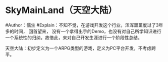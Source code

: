 # SkyMainLand（天空大陆）
#Author：儒生
#Explain：不知不觉，在游戏开发这个行业，浑浑噩噩度过了3年多的时间， 回首望来，
没有一个拿得出手的Demo，也没有对自己所学知识进行一个系统性的归纳，故借此，来对自己开发生涯进行一个阶段性总结。

天空大陆：初步定义为一个ARPG类型的游戏，定义为PC平台开发，不考虑跨平。
